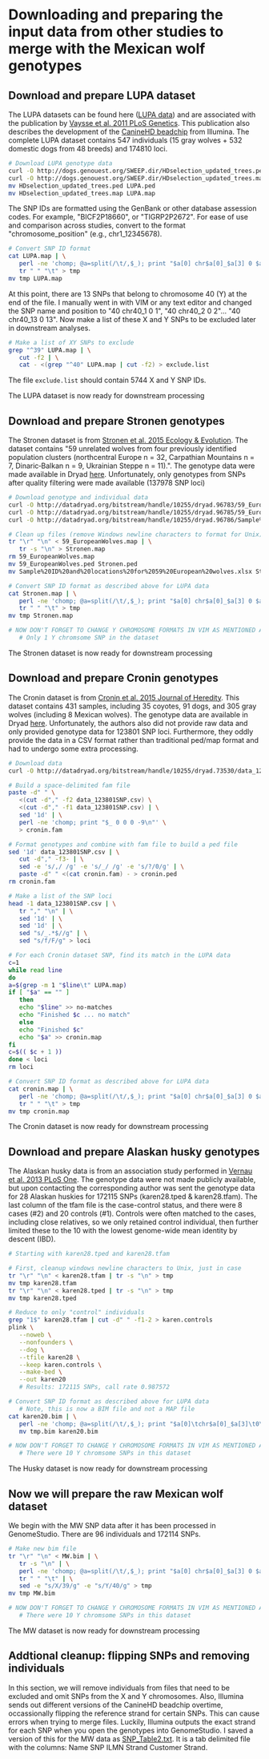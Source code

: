 # Downloading and preparing the input data from other studies to merge with the Mexican wolf genotypes

## Download and prepare LUPA dataset
The LUPA datasets can be found here ([LUPA data](http://dogs.genouest.org/SWEEP.dir/Supplemental.html)) and are associated with the publication by [Vaysse et al. 2011 PLoS Genetics](http://journals.plos.org/plosgenetics/article?id=10.1371/journal.pgen.1002316).  This publication also describes the development of the [CanineHD beadchip](https://www.illumina.com/products/by-type/microarray-kits/caninehd.html) from Illumina.  The complete LUPA dataset contains 547 individuals (15 gray wolves + 532 domestic dogs from 48 breeds) and 174810 loci.
```bash
# Download LUPA genotype data
curl -O http://dogs.genouest.org/SWEEP.dir/HDselection_updated_trees.ped
curl -O http://dogs.genouest.org/SWEEP.dir/HDselection_updated_trees.map
mv HDselection_updated_trees.ped LUPA.ped
mv HDselection_updated_trees.map LUPA.map
```

The SNP IDs are formatted using the GenBank or other database assession codes.  For example, "BICF2P18660", or "TIGRP2P2672".  For ease of use and comparison across studies, convert to the format "chromosome\_position" (e.g., chr1\_12345678).

```bash
# Convert SNP ID format
cat LUPA.map | \
   perl -ne 'chomp; @a=split(/\t/,$_); print "$a[0] chr$a[0]_$a[3] 0 $a[3]\n"' | \
   tr " " "\t" > tmp
mv tmp LUPA.map
```

At this point, there are 13 SNPs that belong to chromosome 40 (Y) at the end of the file.  I manually went in with VIM or any text editor and changed the SNP name and position to "40 chr40\_1 0 1", "40 chr40\_2 0 2"... "40 chr40\_13 0 13".
Now make a list of these X and Y SNPs to be excluded later in downstream analyses.

```bash
# Make a list of XY SNPs to exclude
grep "^39" LUPA.map | \
   cut -f2 | \
   cat - <(grep "^40" LUPA.map | cut -f2) > exclude.list
```
The file `exclude.list` should contain 5744 X and Y SNP IDs.

The LUPA dataset is now ready for downstream processing

## Download and prepare Stronen genotypes
The Stronen dataset is from [Stronen et al. 2015 Ecology & Evolution](https://www.ncbi.nlm.nih.gov/pmc/articles/PMC4667828/).  The dataset contains "59 unrelated wolves from four previously identified population clusters (northcentral Europe n = 32, Carpathian Mountains n = 7, Dinaric‐Balkan n = 9, Ukrainian Steppe n = 11).".  The genotype data were made available in Dryad [here](https://dx.doi.org/10.5061/dryad.p6598). Unfortunately, only genotypes from SNPs after quality filtering were made available (137978 SNP loci)

```bash
# Download genotype and individual data
curl -O http://datadryad.org/bitstream/handle/10255/dryad.96783/59_EuropeanWolves.ped
curl -O http://datadryad.org/bitstream/handle/10255/dryad.96785/59_EuropeanWolves.map
curl -O http://datadryad.org/bitstream/handle/10255/dryad.96786/Sample%20ID%20and%20locations%20for%2059%20European%20wolves.xlsx

# Clean up files (remove Windows newline characters to format for Unix)
tr "\r" "\n" < 59_EuropeanWolves.map | \
   tr -s "\n" > Stronen.map
rm 59_EuropeanWolves.map
mv 59_EuropeanWolves.ped Stronen.ped
mv Sample%20ID%20and%20locations%20for%2059%20European%20wolves.xlsx Stronen.samples.xlsx

# Convert SNP ID format as described above for LUPA data
cat Stronen.map | \
   perl -ne 'chomp; @a=split(/\t/,$_); print "$a[0] chr$a[0]_$a[3] 0 $a[3]\n"' | \
   tr " " "\t" > tmp
mv tmp Stronen.map

# NOW DON'T FORGET TO CHANGE Y CHROMOSOME FORMATS IN VIM AS MENTIONED ABOVE!!!!
   # Only 1 Y chromsome SNP in the dataset
```
The Stronen dataset is now ready for downstream processing

## Download and prepare Cronin genotypes
The Cronin dataset is from [Cronin et al. 2015 Journal of Heredity](https://academic.oup.com/jhered/article/106/1/26/882754). This dataset contains 431 samples, including 35 coyotes, 91 dogs, and 305 gray wolves (including 8 Mexican wolves).  The genotype data are available in Dryad [here](https://doi.org/10.5061/dryad.284tf).  Unfortunately, the authors also did not provide raw data and only provided genotype data for 123801 SNP loci.  Furthermore, they oddly provide the data in a CSV format rather than traditional ped/map format and had to undergo some extra processing.

```bash
# Download data
curl -O http://datadryad.org/bitstream/handle/10255/dryad.73530/data_123801SNP.csv

# Build a space-delimited fam file
paste -d" " \
   <(cut -d"," -f2 data_123801SNP.csv) \
   <(cut -d"," -f1 data_123801SNP.csv) | \
   sed '1d' | \
   perl -ne 'chomp; print "$_ 0 0 0 -9\n"' \
   > cronin.fam

# Format genotypes and combine with fam file to build a ped file
sed '1d' data_123801SNP.csv | \
   cut -d"," -f3- | \
   sed -e 's/,/ /g' -e 's/_/ /g' -e 's/?/0/g' | \
   paste -d" " <(cat cronin.fam) - > cronin.ped
rm cronin.fam

# Make a list of the SNP loci
head -1 data_123801SNP.csv | \
   tr "," "\n" | \
   sed '1d' | \
   sed '1d' | \
   sed "s/_.*$//g" | \
   sed "s/f/F/g" > loci

# For each Cronin dataset SNP, find its match in the LUPA data
c=1
while read line
do 
a=$(grep -m 1 "$line\t" LUPA.map)
if [ "$a" == "" ]
   then
   echo "$line" >> no-matches
   echo "Finished $c ... no match"
   else
   echo "Finished $c"
   echo "$a" >> cronin.map
fi
c=$(( $c + 1 ))
done < loci
rm loci

# Convert SNP ID format as described above for LUPA data
cat cronin.map | \
   perl -ne 'chomp; @a=split(/\t/,$_); print "$a[0] chr$a[0]_$a[3] 0 $a[3]\n"' | \
   tr " " "\t" > tmp
mv tmp cronin.map
```

The Cronin dataset is now ready for downstream processing

## Download and prepare Alaskan husky genotypes
The Alaskan husky data is from an association study performed in [Vernau et al. 2013 PLoS One](https://doi.org/10.1371/journal.pone.0057195).  The genotype data were not made publicly available, but upon contacting the corresponding author was sent the genotype data for 28 Alaskan huskies for 172115 SNPs (karen28.tped & karen28.tfam).  The last column of the tfam file is the case-control status, and there were 8 cases (#2) and 20 controls (#1).  Controls were often matched to the cases, including close relatives, so we only retained control individual, then further limited these to the 10 with the lowest genome-wide mean identity by descent (IBD).
```bash
# Starting with karen28.tped and karen28.tfam

# First, cleanup windows newline characters to Unix, just in case
tr "\r" "\n" < karen28.tfam | tr -s "\n" > tmp
mv tmp karen28.tfam
tr "\r" "\n" < karen28.tped | tr -s "\n" > tmp
mv tmp karen28.tped

# Reduce to only "control" individuals
grep "1$" karen28.tfam | cut -d" " -f1-2 > karen.controls
plink \
   --noweb \
   --nonfounders \
   --dog \
   --tfile karen28 \
   --keep karen.controls \
   --make-bed \
   --out karen20
   # Results: 172115 SNPs, call rate 0.987572

# Convert SNP ID format as described above for LUPA data
   # Note, this is now a BIM file and not a MAP file
cat karen20.bim | \
   perl -ne 'chomp; @a=split(/\t/,$_); print "$a[0]\tchr$a[0]_$a[3]\t0\t$a[3]\t$a[4]\t$a[5]\n"' > tmp.bim
   mv tmp.bim karen20.bim

# NOW DON'T FORGET TO CHANGE Y CHROMOSOME FORMATS IN VIM AS MENTIONED ABOVE!!!!
   # There were 10 Y chromsome SNPs in this dataset
```

The Husky dataset is now ready for downstream processing

## Now we will prepare the raw Mexican wolf dataset
We begin with the MW SNP data after it has been processed in GenomeStudio.  There are 96 individuals and 172114 SNPs.

```bash
# Make new bim file
tr "\r" "\n" < MW.bim | \
   tr -s "\n" | \
   perl -ne 'chomp; @a=split(/\t/,$_); print "$a[0] chr$a[0]_$a[3] 0 $a[3] $a[4] $a[5]\n"' | \
   tr " " "\t" | \
   sed -e "s/X/39/g" -e "s/Y/40/g" > tmp
mv tmp MW.bim

# NOW DON'T FORGET TO CHANGE Y CHROMOSOME FORMATS IN VIM AS MENTIONED ABOVE!!!!
   # There were 10 Y chromsome SNPs in this dataset
```

The MW dataset is now ready for downstream processing


## Addtional cleanup: flipping SNPs and removing individuals
In this section, we will remove individuals from files that need to be excluded and omit SNPs from the X and Y chromosomes.  Also, Illumina sends out different versions of the CanineHD beadchip overtime, occassionally flipping the reference strand for certain SNPs.  This can cause errors when trying to merge files.  Luckily, Illumina outputs the exact strand for each SNP when you open the genotypes into GenomeStudio.  I saved a version of this for the MW data as [SNP\_Table2.txt](./Data/SNP_Table2.txt).  It is a tab delimited file with the columns: Name	SNP	ILMN Strand	Customer Strand.










